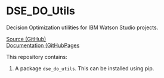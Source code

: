# DSE_DO_Utils
Decision Optimization utilities for IBM Watson Studio projects.

[Source (GitHub)](https://github.com/IBM/dse-decision-optimization-utilities)<br>
[Documentation (GitHubPages](https://ibm.github.io/dse-decision-optimization-utilities/)

This repository contains:
1. A package `dse_do_utils`. This can be installed using pip.
